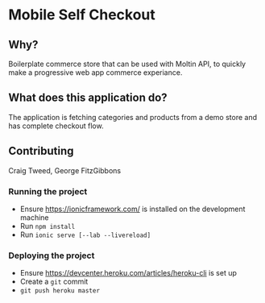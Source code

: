 # Mobile Self Checkout

## Why?
Boilerplate commerce store that can be used with Moltin API, to quickly make a progressive web app commerce experiance.

## What does this application do?
The application is fetching categories and products from a demo store and has complete checkout flow.
 
## Contributing
Craig Tweed, George FitzGibbons

### Running the project
 - Ensure https://ionicframework.com/ is installed on the development machine
 - Run `npm install`
 - Run `ionic serve [--lab --livereload]`
 
### Deploying the project
 - Ensure https://devcenter.heroku.com/articles/heroku-cli is set up
 - Create a `git` commit
 - `git push heroku master`
